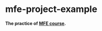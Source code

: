 # mfe-project-example
#### The practice of [MFE course](https://www.udemy.com/course/microfrontend-course/).
